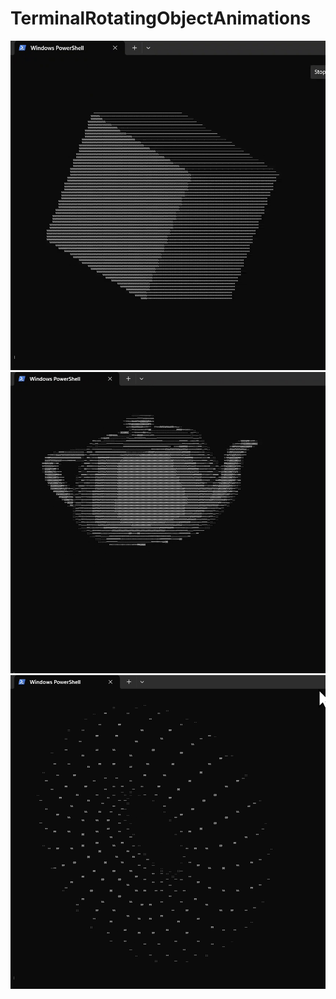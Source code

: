 # TerminalRotatingObjectAnimations

![alt text](https://github.com/BladeX-1/TerminalRotatingObjectAnimations/blob/main/sample_outputs/cube.png)
![alt text](https://github.com/BladeX-1/TerminalRotatingObjectAnimations/blob/main/sample_outputs/teapot.png)
![alt text](https://github.com/BladeX-1/TerminalRotatingObjectAnimations/blob/main/sample_outputs/dottedDonut.png)
